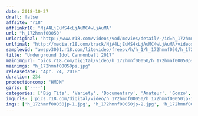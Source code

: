 ```yaml
---
date: 2018-10-27
draft: false
affsite: "r18"
afflinkr18: "NjA4LjEuMS4xLjAuMC4wLjAuMA"
url: "h_172hmnf00050"
urloriginal: "http://www.r18.com/videos/vod/movies/detail/-/id=h_172hmnf00050"
urlfinal: "http://media.r18.com/track/NjA4LjEuMS4xLjAuMC4wLjAuMA/videos/vod/movies/detail/-/id=h_172hmnf00050"
samplevid: "awspv3001.r18.com/litevideo/freepv/h/h_1/h_172hmnf050/h_172hmnf050_dmb_s.mp4"
title: "Underground Idol Cannonball 2017"
mainimgurl: "pics.r18.com/digital/video/h_172hmnf00050/h_172hmnf00050ps.jpg"
mainimgs: "h_172hmnf00050ps.jpg"
releasedate: "Apr. 24, 2018"
duration: 234
productioncomp: "HMJM"
girls: ['----']
categories: ['Big Tits', 'Variety', 'Documentary', 'Amateur', 'Gonzo', 'Over 4 Hours', 'Hi-Def']
imgurls: ['pics.r18.com/digital/video/h_172hmnf00050/h_172hmnf00050jp-1.jpg', 'pics.r18.com/digital/video/h_172hmnf00050/h_172hmnf00050jp-2.jpg', 'pics.r18.com/digital/video/h_172hmnf00050/h_172hmnf00050jp-3.jpg', 'pics.r18.com/digital/video/h_172hmnf00050/h_172hmnf00050jp-4.jpg', 'pics.r18.com/digital/video/h_172hmnf00050/h_172hmnf00050jp-5.jpg', 'pics.r18.com/digital/video/h_172hmnf00050/h_172hmnf00050jp-6.jpg', 'pics.r18.com/digital/video/h_172hmnf00050/h_172hmnf00050jp-7.jpg', 'pics.r18.com/digital/video/h_172hmnf00050/h_172hmnf00050jp-8.jpg', 'pics.r18.com/digital/video/h_172hmnf00050/h_172hmnf00050jp-9.jpg', 'pics.r18.com/digital/video/h_172hmnf00050/h_172hmnf00050jp-10.jpg', 'pics.r18.com/digital/video/h_172hmnf00050/h_172hmnf00050jp-11.jpg', 'pics.r18.com/digital/video/h_172hmnf00050/h_172hmnf00050jp-12.jpg', 'pics.r18.com/digital/video/h_172hmnf00050/h_172hmnf00050jp-13.jpg', 'pics.r18.com/digital/video/h_172hmnf00050/h_172hmnf00050jp-14.jpg', 'pics.r18.com/digital/video/h_172hmnf00050/h_172hmnf00050jp-15.jpg', 'pics.r18.com/digital/video/h_172hmnf00050/h_172hmnf00050jp-16.jpg', 'pics.r18.com/digital/video/h_172hmnf00050/h_172hmnf00050jp-17.jpg', 'pics.r18.com/digital/video/h_172hmnf00050/h_172hmnf00050jp-18.jpg', 'pics.r18.com/digital/video/h_172hmnf00050/h_172hmnf00050jp-19.jpg', 'pics.r18.com/digital/video/h_172hmnf00050/h_172hmnf00050jp-20.jpg']
imgs: ['h_172hmnf00050jp-1.jpg', 'h_172hmnf00050jp-2.jpg', 'h_172hmnf00050jp-3.jpg', 'h_172hmnf00050jp-4.jpg', 'h_172hmnf00050jp-5.jpg', 'h_172hmnf00050jp-6.jpg', 'h_172hmnf00050jp-7.jpg', 'h_172hmnf00050jp-8.jpg', 'h_172hmnf00050jp-9.jpg', 'h_172hmnf00050jp-10.jpg', 'h_172hmnf00050jp-11.jpg', 'h_172hmnf00050jp-12.jpg', 'h_172hmnf00050jp-13.jpg', 'h_172hmnf00050jp-14.jpg', 'h_172hmnf00050jp-15.jpg', 'h_172hmnf00050jp-16.jpg', 'h_172hmnf00050jp-17.jpg', 'h_172hmnf00050jp-18.jpg', 'h_172hmnf00050jp-19.jpg', 'h_172hmnf00050jp-20.jpg']
---
```


